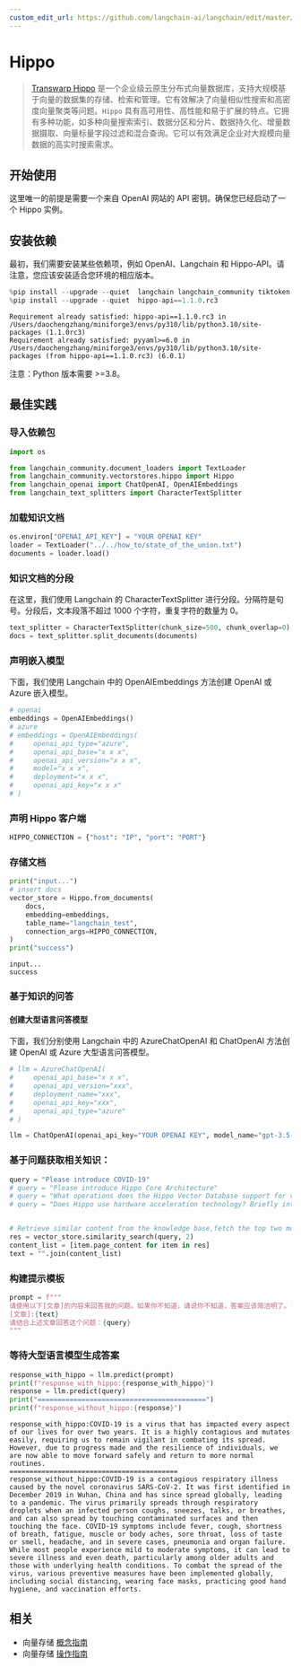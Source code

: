 ```yaml
---
custom_edit_url: https://github.com/langchain-ai/langchain/edit/master/docs/docs/integrations/vectorstores/hippo.ipynb
---
```


# Hippo

>[Transwarp Hippo](https://www.transwarp.cn/en/subproduct/hippo) 是一个企业级云原生分布式向量数据库，支持大规模基于向量的数据集的存储、检索和管理。它有效解决了向量相似性搜索和高密度向量聚类等问题。`Hippo` 具有高可用性、高性能和易于扩展的特点。它拥有多种功能，如多种向量搜索索引、数据分区和分片、数据持久化、增量数据摄取、向量标量字段过滤和混合查询。它可以有效满足企业对大规模向量数据的高实时搜索需求。

## 开始使用

这里唯一的前提是需要一个来自 OpenAI 网站的 API 密钥。确保您已经启动了一个 Hippo 实例。

## 安装依赖

最初，我们需要安装某些依赖项，例如 OpenAI、Langchain 和 Hippo-API。请注意，您应该安装适合您环境的相应版本。

```python
%pip install --upgrade --quiet  langchain langchain_community tiktoken langchain-openai
%pip install --upgrade --quiet  hippo-api==1.1.0.rc3
```
```output
Requirement already satisfied: hippo-api==1.1.0.rc3 in /Users/daochengzhang/miniforge3/envs/py310/lib/python3.10/site-packages (1.1.0rc3)
Requirement already satisfied: pyyaml>=6.0 in /Users/daochengzhang/miniforge3/envs/py310/lib/python3.10/site-packages (from hippo-api==1.1.0.rc3) (6.0.1)
```
注意：Python 版本需要 >=3.8。

## 最佳实践

### 导入依赖包


```python
import os

from langchain_community.document_loaders import TextLoader
from langchain_community.vectorstores.hippo import Hippo
from langchain_openai import ChatOpenAI, OpenAIEmbeddings
from langchain_text_splitters import CharacterTextSplitter
```

### 加载知识文档


```python
os.environ["OPENAI_API_KEY"] = "YOUR OPENAI KEY"
loader = TextLoader("../../how_to/state_of_the_union.txt")
documents = loader.load()
```

### 知识文档的分段

在这里，我们使用 Langchain 的 CharacterTextSplitter 进行分段。分隔符是句号。分段后，文本段落不超过 1000 个字符，重复字符的数量为 0。

```python
text_splitter = CharacterTextSplitter(chunk_size=500, chunk_overlap=0)
docs = text_splitter.split_documents(documents)
```

### 声明嵌入模型
下面，我们使用 Langchain 中的 OpenAIEmbeddings 方法创建 OpenAI 或 Azure 嵌入模型。

```python
# openai
embeddings = OpenAIEmbeddings()
# azure
# embeddings = OpenAIEmbeddings(
#     openai_api_type="azure",
#     openai_api_base="x x x",
#     openai_api_version="x x x",
#     model="x x x",
#     deployment="x x x",
#     openai_api_key="x x x"
# )
```

### 声明 Hippo 客户端


```python
HIPPO_CONNECTION = {"host": "IP", "port": "PORT"}
```

### 存储文档


```python
print("input...")
# insert docs
vector_store = Hippo.from_documents(
    docs,
    embedding=embeddings,
    table_name="langchain_test",
    connection_args=HIPPO_CONNECTION,
)
print("success")
```
```output
input...
success
```

### 基于知识的问答
#### 创建大型语言问答模型
下面，我们分别使用 Langchain 中的 AzureChatOpenAI 和 ChatOpenAI 方法创建 OpenAI 或 Azure 大型语言问答模型。

```python
# llm = AzureChatOpenAI(
#     openai_api_base="x x x",
#     openai_api_version="xxx",
#     deployment_name="xxx",
#     openai_api_key="xxx",
#     openai_api_type="azure"
# )

llm = ChatOpenAI(openai_api_key="YOUR OPENAI KEY", model_name="gpt-3.5-turbo-16k")
```

### 基于问题获取相关知识：

```python
query = "Please introduce COVID-19"
# query = "Please introduce Hippo Core Architecture"
# query = "What operations does the Hippo Vector Database support for vector data?"
# query = "Does Hippo use hardware acceleration technology? Briefly introduce hardware acceleration technology."


# Retrieve similar content from the knowledge base,fetch the top two most similar texts.
res = vector_store.similarity_search(query, 2)
content_list = [item.page_content for item in res]
text = "".join(content_list)
```

### 构建提示模板


```python
prompt = f"""
请使用以下[文章]的内容来回答我的问题。如果你不知道，请说你不知道，答案应该简洁明了。"
[文章]:{text}
请结合上述文章回答这个问题：{query}
"""
```

### 等待大型语言模型生成答案


```python
response_with_hippo = llm.predict(prompt)
print(f"response_with_hippo:{response_with_hippo}")
response = llm.predict(query)
print("==========================================")
print(f"response_without_hippo:{response}")
```
```output
response_with_hippo:COVID-19 is a virus that has impacted every aspect of our lives for over two years. It is a highly contagious and mutates easily, requiring us to remain vigilant in combating its spread. However, due to progress made and the resilience of individuals, we are now able to move forward safely and return to more normal routines.
==========================================
response_without_hippo:COVID-19 is a contagious respiratory illness caused by the novel coronavirus SARS-CoV-2. It was first identified in December 2019 in Wuhan, China and has since spread globally, leading to a pandemic. The virus primarily spreads through respiratory droplets when an infected person coughs, sneezes, talks, or breathes, and can also spread by touching contaminated surfaces and then touching the face. COVID-19 symptoms include fever, cough, shortness of breath, fatigue, muscle or body aches, sore throat, loss of taste or smell, headache, and in severe cases, pneumonia and organ failure. While most people experience mild to moderate symptoms, it can lead to severe illness and even death, particularly among older adults and those with underlying health conditions. To combat the spread of the virus, various preventive measures have been implemented globally, including social distancing, wearing face masks, practicing good hand hygiene, and vaccination efforts.
```

## 相关

- 向量存储 [概念指南](/docs/concepts/#vector-stores)
- 向量存储 [操作指南](/docs/how_to/#vector-stores)